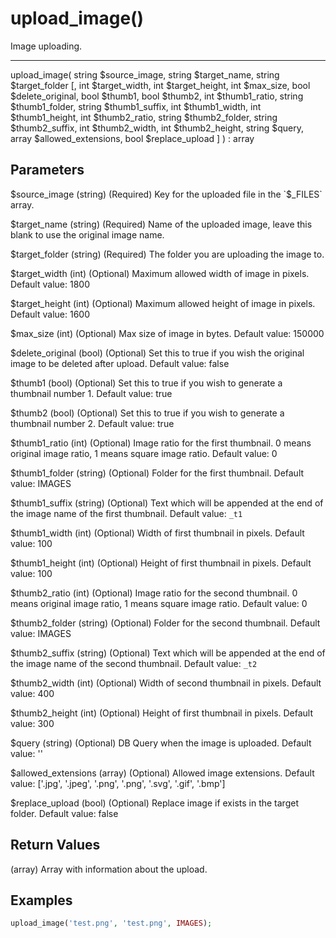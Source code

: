 # upload_image()

Image uploading.

---

upload_image( string $source_image, string $target_name, string $target_folder [, int $target_width, int $target_height, int $max_size, bool $delete_original, bool $thumb1, bool $thumb2, int $thumb1_ratio, string $thumb1_folder, string $thumb1_suffix, int $thumb1_width, int $thumb1_height, int $thumb2_ratio, string $thumb2_folder, string $thumb2_suffix, int $thumb2_width, int $thumb2_height, string $query, array $allowed_extensions, bool $replace_upload ] ) : array

## Parameters

$source_image (string) (Required) Key for the uploaded file in the `$_FILES` array.

$target_name (string) (Required) Name of the uploaded image, leave this blank to use the original image name.

$target_folder (string) (Required) The folder you are uploading the image to.

$target_width (int) (Optional) Maximum allowed width of image in pixels. Default value: 1800

$target_height (int) (Optional) Maximum allowed height of image in pixels. Default value: 1600

$max_size (int) (Optional) Max size of image in bytes. Default value: 150000

$delete_original (bool) (Optional) Set this to true if you wish the original image to be deleted after upload. Default value: false

$thumb1 (bool) (Optional) Set this to true if you wish to generate a thumbnail number 1. Default value: true

$thumb2 (bool) (Optional) Set this to true if you wish to generate a thumbnail number 2. Default value: true

$thumb1_ratio (int) (Optional) Image ratio for the first thumbnail. 0 means original image ratio, 1 means square image ratio. Default value: 0

$thumb1_folder (string) (Optional) Folder for the first thumbnail. Default value: IMAGES

$thumb1_suffix (string) (Optional) Text which will be appended at the end of the image name of the first thumbnail. Default value: `_t1`

$thumb1_width (int) (Optional) Width of first thumbnail in pixels. Default value: 100

$thumb1_height (int) (Optional) Height of first thumbnail in pixels. Default value: 100

$thumb2_ratio (int) (Optional) Image ratio for the second thumbnail. 0 means original image ratio, 1 means square image ratio. Default value: 0

$thumb2_folder (string) (Optional) Folder for the second thumbnail. Default value: IMAGES

$thumb2_suffix (string) (Optional) Text which will be appended at the end of the image name of the second thumbnail. Default value: `_t2`

$thumb2_width (int) (Optional) Width of second thumbnail in pixels. Default value: 400

$thumb2_height (int) (Optional) Height of first thumbnail in pixels. Default value: 300

$query (string) (Optional) DB Query when the image is uploaded. Default value: ''

$allowed_extensions (array) (Optional) Allowed image extensions. Default value: ['.jpg', '.jpeg', '.png', '.png', '.svg', '.gif', '.bmp']

$replace_upload (bool) (Optional) Replace image if exists in the target folder. Default value: false

## Return Values

(array) Array with information about the upload.

## Examples

```php
upload_image('test.png', 'test.png', IMAGES);
```
